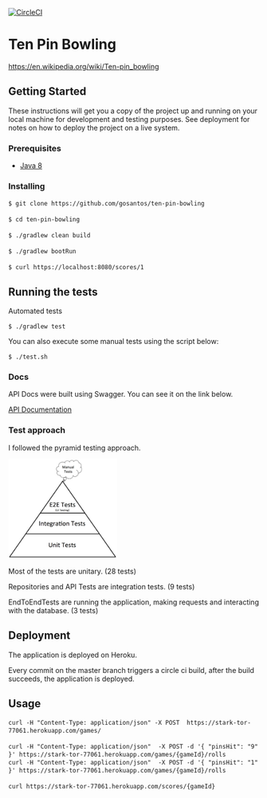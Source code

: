 [![CircleCI](https://circleci.com/gh/gosantos/ten-pin-bowling/tree/master.svg?style=svg)](https://circleci.com/gh/gosantos/ten-pin-bowling/tree/master)

# Ten Pin Bowling

https://en.wikipedia.org/wiki/Ten-pin_bowling

## Getting Started

These instructions will get you a copy of the project up and running on your local machine for development and testing purposes. See deployment for notes on how to deploy the project on a live system.

### Prerequisites

* [Java 8](https://sdkman.io/usage)

### Installing

```
$ git clone https://github.com/gosantos/ten-pin-bowling

$ cd ten-pin-bowling

$ ./gradlew clean build

$ ./gradlew bootRun

$ curl https://localhost:8080/scores/1
```

## Running the tests

Automated tests

```
$ ./gradlew test
```

You can also execute some manual tests using the script below:

```
$ ./test.sh
```

### Docs

API Docs were built using Swagger. You can see it on the link below.

[API Documentation](https://stark-tor-77061.herokuapp.com/swagger-ui.html)

### Test approach

I followed the pyramid testing approach.

<img alt="Test Pyramid" src="https://raw.githubusercontent.com/gosantos/ten-pin-bowling/master/testPyramid.jpg" height="200">


Most of the tests are unitary. (28 tests)

Repositories and API Tests are integration tests. (9 tests)

EndToEndTests are running the application, making requests and interacting with the database. (3 tests)  

## Deployment


The application is deployed on Heroku.
 
Every commit on the master branch triggers a circle ci build,
after the build succeeds, the application is deployed.

## Usage

``` 
curl -H "Content-Type: application/json" -X POST  https://stark-tor-77061.herokuapp.com/games/

curl -H "Content-Type: application/json"  -X POST -d '{ "pinsHit": "9" }' https://stark-tor-77061.herokuapp.com/games/{gameId}/rolls
curl -H "Content-Type: application/json"  -X POST -d '{ "pinsHit": "1" }' https://stark-tor-77061.herokuapp.com/games/{gameId}/rolls

curl https://stark-tor-77061.herokuapp.com/scores/{gameId}
```

